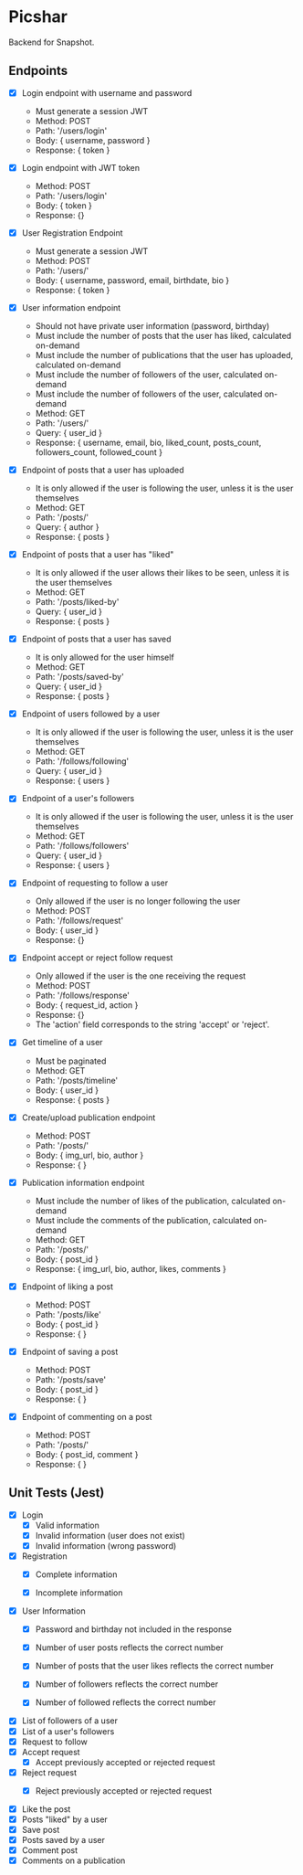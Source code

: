 # Picshar
Backend for Snapshot.

## Endpoints

- [x] Login endpoint with username and password
   - Must generate a session JWT
   - Method: POST
   - Path: '/users/login'
   - Body: { username, password }
   - Response: { token }
- [x] Login endpoint with JWT token
   - Method: POST
   - Path: '/users/login'
   - Body: { token }
   - Response: {}
- [x] User Registration Endpoint
   - Must generate a session JWT
   - Method: POST
   - Path: '/users/'
   - Body: { username, password, email, birthdate, bio }
   - Response: { token }


- [x] User information endpoint
   - Should not have private user information (password, birthday)
   - Must include the number of posts that the user has liked, calculated on-demand
   - Must include the number of publications that the user has uploaded, calculated on-demand
   - Must include the number of followers of the user, calculated on-demand
   - Must include the number of followers of the user, calculated on-demand
   - Method: GET
   - Path: '/users/'
   - Query: { user_id }
   - Response: { username, email, bio, liked_count, posts_count, followers_count, followed_count }
- [x] Endpoint of posts that a user has uploaded
   - It is only allowed if the user is following the user, unless it is the user themselves
   - Method: GET
   - Path: '/posts/'
   - Query: { author }
   - Response: { posts }
- [x] Endpoint of posts that a user has "liked"
   - It is only allowed if the user allows their likes to be seen, unless it is the user themselves
   - Method: GET
   - Path: '/posts/liked-by'
   - Query: { user_id }
   - Response: { posts }
- [x] Endpoint of posts that a user has saved
   - It is only allowed for the user himself
   - Method: GET
   - Path: '/posts/saved-by'
   - Query: { user_id }
   - Response: { posts }
- [x] Endpoint of users followed by a user
   - It is only allowed if the user is following the user, unless it is the user themselves
   - Method: GET
   - Path: '/follows/following'
   - Query: { user_id }
   - Response: { users }
- [x] Endpoint of a user's followers
   - It is only allowed if the user is following the user, unless it is the user themselves
   - Method: GET
   - Path: '/follows/followers'
   - Query: { user_id }
   - Response: { users }

- [x] Endpoint of requesting to follow a user
   - Only allowed if the user is no longer following the user
   - Method: POST
   - Path: '/follows/request'
   - Body: { user_id }
   - Response: {}
- [x] Endpoint accept or reject follow request
   - Only allowed if the user is the one receiving the request
   - Method: POST
   - Path: '/follows/response'
   - Body: { request_id, action }
   - Response: {}
   - The 'action' field corresponds to the string 'accept' or 'reject'.


- [x] Get timeline of a user
   - Must be paginated
   - Method: GET
   - Path: '/posts/timeline'
   - Body: { user_id }
   - Response: { posts }


- [x] Create/upload publication endpoint
   - Method: POST
   - Path: '/posts/'
   - Body: { img_url, bio, author }
   - Response: { }
- [x] Publication information endpoint
   - Must include the number of likes of the publication, calculated on-demand
   - Must include the comments of the publication, calculated on-demand
   - Method: GET
   - Path: '/posts/'
   - Body: { post_id }
   - Response: { img_url, bio, author, likes, comments }


- [x] Endpoint of liking a post
   - Method: POST
   - Path: '/posts/like'
   - Body: { post_id }
   - Response: { }
- [x] Endpoint of saving a post
   - Method: POST
   - Path: '/posts/save'
   - Body: { post_id }
   - Response: { }
- [x] Endpoint of commenting on a post
   - Method: POST
   - Path: '/posts/'
   - Body: { post_id, comment }
   - Response: { }


## Unit Tests (Jest)

- [x] Login
   - [x] Valid information
   - [x] Invalid information (user does not exist)
   - [x] Invalid information (wrong password)
- [x] Registration
   - [x] Complete information
   - [x] Incomplete information


- [x] User Information
   - [x] Password and birthday not included in the response
   - [x] Number of user posts reflects the correct number
   - [x] Number of posts that the user likes reflects the correct number
   - [x] Number of followers reflects the correct number
   - [x] Number of followed reflects the correct number


- [x] List of followers of a user
- [x] List of a user's followers
- [x] Request to follow
- [x] Accept request
   - [x] Accept previously accepted or rejected request
- [x] Reject request
   - [x] Reject previously accepted or rejected request


- [x] Like the post
- [x] Posts "liked" by a user
- [x] Save post
- [x] Posts saved by a user
- [x] Comment post
- [x] Comments on a publication